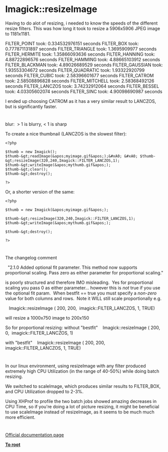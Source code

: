 # Imagick::resizeImage





Having to do alot of resizing, i needed to know the speeds of the different resize filters.
This was how long it took to resize a 5906x5906 JPEG image to 1181x1181.

FILTER_POINT took: 0.334532976151 seconds
FILTER_BOX took: 0.777871131897 seconds
FILTER_TRIANGLE took: 1.3695909977 seconds
FILTER_HERMITE took: 1.35866093636 seconds
FILTER_HANNING took: 4.88722896576 seconds
FILTER_HAMMING took: 4.88665103912 seconds
FILTER_BLACKMAN took: 4.89026689529 seconds
FILTER_GAUSSIAN took: 1.93553304672 seconds
FILTER_QUADRATIC took: 1.93322920799 seconds
FILTER_CUBIC took: 2.58396601677 seconds
FILTER_CATROM took: 2.58508896828 seconds
FILTER_MITCHELL took: 2.58368492126 seconds
FILTER_LANCZOS took: 3.74232912064 seconds
FILTER_BESSEL took: 4.03305602074 seconds
FILTER_SINC took: 4.90098690987 seconds 

I ended up choosing CATROM as it has a very similar result to LANCZOS, but is significantly faster.

  

#



blur:&#xA0; &gt; 1 is blurry, &lt; 1 is sharp

To create a nice thumbnail (LANCZOS is the slowest filter):



```
<?php

$thumb = new Imagick();
$thumb-&gt;readImage(&apos;myimage.gif&apos;);&#xA0; &#xA0; $thumb-&gt;resizeImage(320,240,Imagick::FILTER_LANCZOS,1);
$thumb-&gt;writeImage(&apos;mythumb.gif&apos;);
$thumb-&gt;clear();
$thumb-&gt;destroy(); 

?>
```


Or, a shorter version of the same:



```
<?php

$thumb = new Imagick(&apos;myimage.gif&apos;);

$thumb-&gt;resizeImage(320,240,Imagick::FILTER_LANCZOS,1);
$thumb-&gt;writeImage(&apos;mythumb.gif&apos;);

$thumb-&gt;destroy(); 

?>
```



  

#



The changelog comment

&#xA0; &quot;2.1.0 Added optional fit parameter. This method now supports proportional scaling. Pass zero as either parameter for proportional scaling.&quot;

is poorly structured and therefore IMO misleading.&#xA0; Yes for proportional scaling you pass 0 as either parameter... however this is *not* true if you use the optional fit param.&#xA0; When bestfit == true you must specify a *non-zero* value for both columns and rows.&#xA0; Note it WILL still scale proportionally e.g.

&#xA0;&#xA0; Imagick::resizeImage ( 200, 200,&#xA0; imagick::FILTER_LANCZOS, 1, TRUE)

will resize a 1000x750 image to 200x150

So for proportional resizing:
without &quot;bestfit&quot;
&#xA0;&#xA0; Imagick::resizeImage ( 200, 0,&#xA0; imagick::FILTER_LANCZOS, 1)

with &quot;bestfit&quot;
&#xA0;&#xA0; Imagick::resizeImage ( 200, 200,&#xA0; imagick::FILTER_LANCZOS, 1, TRUE)

  

#



In our linux environment, using resizeImage with any filter produced extremely high CPU Utilization (in the range of 40-50%) while doing batch resizing.

We switched to scaleImage, which produces similar results to FILTER_BOX, and CPU Utilization dropped to 2-3%. 

Using XHProf to profile the two batch jobs showed amazing decreases in CPU Time, so if you&apos;re doing a lot of picture resizing, it might be beneficial to use scaleImage instead of resizeImage, as it seems to be much much more efficient.

  

#

[Official documentation page](https://www.php.net/manual/en/imagick.resizeimage.php)

**[To root](/README.md)**